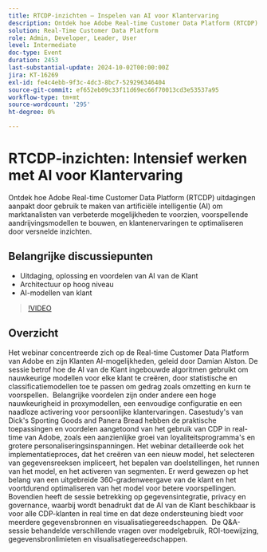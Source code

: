 ```yaml
---
title: RTCDP-inzichten — Inspelen van AI voor Klantervaring
description: Ontdek hoe Adobe Real-time Customer Data Platform (RTCDP) gebruik maakt van AI om de mogelijkheden van marktanalisten te verbeteren, voorspellende aandrijvingsmodellen te bouwen, en klantenervaringen te optimaliseren door versnelde inzichten, die belangrijke onderwerpen zoals de uitdagingen van AI van de Klant, oplossingen, voordelen, high-level architectuur, en AI modellen behandelen.
solution: Real-Time Customer Data Platform
role: Admin, Developer, Leader, User
level: Intermediate
doc-type: Event
duration: 2453
last-substantial-update: 2024-10-02T00:00:00Z
jira: KT-16269
exl-id: fe4c4ebb-9f3c-4dc3-8bc7-529296346404
source-git-commit: ef652eb09c33f11d69ec66f70013cd3e53537a95
workflow-type: tm+mt
source-wordcount: '295'
ht-degree: 0%

---
```


# RTCDP-inzichten: Intensief werken met AI voor Klantervaring

Ontdek hoe Adobe Real-time Customer Data Platform (RTCDP) uitdagingen aanpakt door gebruik te maken van artificiële intelligentie (AI) om marktanalisten van verbeterde mogelijkheden te voorzien, voorspellende aandrijvingsmodellen te bouwen, en klantenervaringen te optimaliseren door versnelde inzichten.

## Belangrijke discussiepunten

* Uitdaging, oplossing en voordelen van AI van de Klant
* Architectuur op hoog niveau
* AI-modellen van klant

>[!VIDEO](https://video.tv.adobe.com/v/3434919/?learn=on)

## Overzicht

Het webinar concentreerde zich op de Real-time Customer Data Platform van Adobe en zijn Klanten AI-mogelijkheden, geleid door Damian Alston. &#x200B; De sessie betrof hoe de AI van de Klant ingebouwde algoritmen gebruikt om nauwkeurige modellen voor elke klant te creëren, door statistische en classificatiemodellen toe te passen om gedrag zoals omzetting en kurn te voorspellen. &#x200B; Belangrijke voordelen zijn onder andere een hoge nauwkeurigheid in proxymodellen, een eenvoudige configuratie en een naadloze activering voor persoonlijke klantervaringen. &#x200B;Casestudy&#39;s van Dick&#39;s Sporting Goods and Panera Bread hebben de praktische toepassingen en voordelen aangetoond van het gebruik van CDP in real-time van Adobe, zoals een aanzienlijke groei van loyaliteitsprogramma&#39;s en grotere personaliseringsinspanningen. Het webinar detailleerde ook het implementatieproces, dat het creëren van een nieuw model, het selecteren van gegevensreeksen impliceert, het bepalen van doelstellingen, het runnen van het model, en het activeren van segmenten. Er werd gewezen op het belang van een uitgebreide 360-gradenweergave van de klant en het voortdurend optimaliseren van het model voor betere voorspellingen. &#x200B; Bovendien heeft de sessie betrekking op gegevensintegratie, privacy en governance, waarbij wordt benadrukt dat de AI van de Klant beschikbaar is voor alle CDP-klanten in real time en dat deze ondersteuning biedt voor meerdere gegevensbronnen en visualisatiegereedschappen. &#x200B; De Q&amp;A-sessie behandelde verschillende vragen over modelgebruik, ROI-toewijzing, gegevensbronlimieten en visualisatiegereedschappen.
